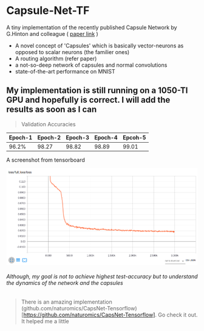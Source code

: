# Capsule-Net-TF

A tiny implementation of the recently published Capsule Network by G.Hinton and colleague ( [paper link](https://arxiv.org/pdf/1710.09829.pdf) )

 * A novel concept of 'Capsules' which is basically vector-neurons as opposed to scalar neurons (the familier ones)
 * A routing algorithm (refer paper)
 * a not-so-deep network of capsules and normal convolutions
 * state-of-the-art performance on MNIST

## My implementation is still running on a 1050-TI GPU and hopefully is correct. I will add the results as soon as I can

> Validation Accuracies

| Epoch-1 | Epoch-2 | Epoch-3 | Epoch-4 | Epcoh-5 |
| ------- | ------- | ------- | ------- | ------- |
|  96.2%  |  98.27  |  98.82  |  98.89  |  99.01  |

A screenshot from tensorboard

![loss](./results/loss_till_3k.png)

###### Although, my goal is not to achieve highest test-accuracy but to understand the dynamics of the network and the capsules

> There is an amazing implementation (github.com/naturomics/CapsNet-Tensorflow)[https://github.com/naturomics/CapsNet-Tensorflow]. Go check it out. It helped me a little